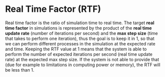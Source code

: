 # Real Time Factor (RTF)
Real time factor is the ratio of simulation time to real time. The target **real time factor** in simulations is represented by the product of the **real time update rate** (number of iterations per second) and the **max step size** (time that takes to perform one iteration), thus the goal is to keep it in 1, so that we can perform different processes in the simulation at the expected rate and time. Keeping the RTF value at 1 means that the system is able to perform the number of expected iterations per second (real time update rate) at the expected max step size. If the system is not able to provide that (due for example to limitations in computing power or memory), the RTF will be less than 1. 